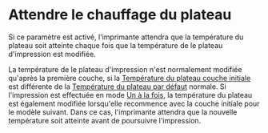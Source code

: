 Attendre le chauffage du plateau
====
Si ce paramètre est activé, l'imprimante attendra que la température du plateau soit atteinte chaque fois que la température de le plateau d'impression est modifiée.

La température de le plateau d'impression n'est normalement modifiée qu'après la première couche, si la [Température du plateau couche initiale](../material/material_bed_temperature_layer_0.md) est différente de la [Température du plateau par défaut](../material/material_bed_temperature.md) normale. Si l'impression est effectuée en mode [Un à la fois](../blackmagic/print_sequence.md), la température du plateau est également modifiée lorsqu'elle recommence avec la couche initiale pour le modèle suivant. Dans ce cas, l'imprimante attendra que la nouvelle température soit atteinte avant de poursuivre l'impression.
